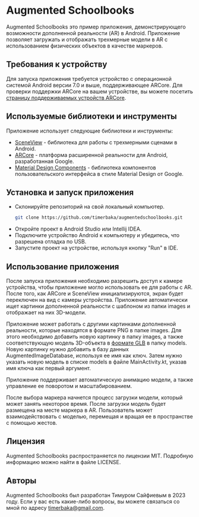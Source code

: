 # Augmented Schoolbooks

Augmented Schoolbooks это пример приложения, демонстрирующего возможности дополненной реальности (AR) в Android. Приложение позволяет загружать и отображать трехмерные модели в AR с использованием физических объектов в качестве маркеров.

## Требования к устройству
Для запуска приложения требуется устройство с операционной системой Android версии 7.0 и выше, поддерживающее ARCore. Для проверки поддержки ARCore на вашем устройстве, вы можете посетить [страницу поддерживаемых устройств ARCore](https://developers.google.com/ar/discover/supported-devices).

## Используемые библиотеки и инструменты
Приложение использует следующие библиотеки и инструменты:

- [SceneView](https://sceneview.github.io/) - библиотека для работы с трехмерными сценами в Android.
- [ARCore](https://developers.google.com/ar) - платформа расширенной реальности для Android, разработанная Google.
- [Material Design Components](https://m3.material.io/components) - библиотека компонентов пользовательского интерфейса в стиле Material Design от Google.

## Установка и запуск приложения
- Склонируйте репозиторий на свой локальный компьютер.
    ```bash
    git clone https://github.com/timerbaka/augmentedschoolbooks.git
    ```
- Откройте проект в Android Studio или Intellij IDEA.
- Подключите устройство Android к компьютеру и убедитесь, что разрешена отладка по USB.
- Запустите проект на устройстве, используя кнопку "Run" в IDE.

## Использование приложения
После запуска приложения необходимо разрешить доступ к камере устройства, чтобы приложение могло использовать ее для работы с AR.
После того, как ARCore и SceneView инициализируются, экран будет переключен на вид с камеры устройства. Приложение автоматически ищет картинки дополненной реальности с шаблоном из папки images и отображает на них 3D-модели.

Приложение может работать с другими картинками дополненной реальности, которые находятся в формате PNG в папке images. Для этого необходимо добавить новую картинку в папку images, а также соответствующую модель 3D-объекта в [формате GLB](https://en.wikipedia.org/wiki/GlTF) в папку models. Новую картинку нужно добавить в базу данных AugmentedImageDatabase, используя ее имя как ключ. Затем нужно указать новую модель в списке models в файле MainActivity.kt, указав имя ключа как первый аргумент.

Приложение поддерживает автоматическую анимацию модели, а также управление ее поворотом и масштабированием.

После выбора маркера начнется процесс загрузки модели, который может занять некоторое время. После загрузки модель будет размещена на месте маркера в AR. Пользователь может взаимодействовать с моделью, перемещая и вращая ее в пространстве с помощью жестов.

## Лицензия
Augmented Schoolbooks распространяется по лицензии MIT. Подробную информацию можно найти в файле LICENSE.

## Авторы
Augmented Schoolbooks был разработан Тимуром Сайфиевым в 2023 году. Если у вас есть какие-либо вопросы, вы можете связаться со мной по адресу timerbaka@gmail.com.
